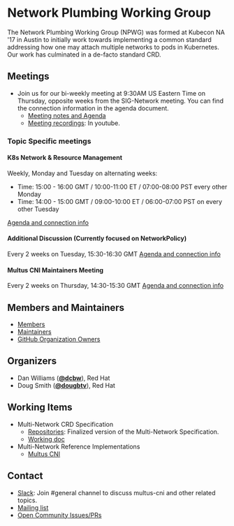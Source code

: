 # Network Plumbing Working Group

The Network Plumbing Working Group (NPWG) was formed at Kubecon NA '17 in Austin to initially work towards implementing 
a common standard addressing how one may attach multiple networks to pods in Kubernetes. Our work has culminated in a 
de-facto standard CRD.

## Meetings

* Join us for our bi-weekly meeting at 9:30AM US Eastern Time on Thursday, opposite weeks from the SIG-Network meeting. You can find the connection information in the agenda document.
  * [Meeting notes and Agenda](https://docs.google.com/document/d/1oE93V3SgOGWJ4O1zeD1UmpeToa0ZiiO6LqRAmZBPFWM/edit)
  * [Meeting recordings](https://www.youtube.com/results?sp=CAI%253D&search_query=network+plumbing+wg): In youtube.

### Topic Specific meetings

#### K8s Network & Resource Management

Weekly, Monday and Tuesday on alternating weeks:

- Time: 15:00 - 16:00 GMT / 10:00-11:00 ET /  07:00-08:00 PST  every other Monday
- Time: 14:00 - 15:00 GMT / 09:00-10:00 ET /  06:00-07:00 PST on every other Tuesday

[Agenda and connection info](https://docs.google.com/document/d/1sJQMHbxZdeYJPgAWK1aSt6yzZ4K_8es7woVIrwinVwI/edit#)

#### Additional Discussion (Currently focused on NetworkPolicy)

Every 2 weeks on Tuesday, 15:30-16:30 GMT
[Agenda and connection info](https://www.google.com/url?q=https://docs.google.com/document/d/129FUXBHvKMOVwsvjgYzZX4CorsN_uJwHTdo8DXs1Tpk/edit%23&sa=D&source=calendar&ust=1607275227216000&usg=AOvVaw1FEnxaPipTtJRA0Db_m-OE)

#### Multus CNI Maintainers Meeting

Every 2 weeks on Thursday, 14:30-15:30 GMT
[Agenda and connection info](https://www.google.com/url?q=https://docs.google.com/document/d/17-vkuoObBFBb6feXNA7tjTaKr-rs8ea0VTnqvlEdCv8/edit%23&sa=D&source=calendar&ust=1607275227216000&usg=AOvVaw39f1xzq2JtmpQUf5KEaZ5d)

## Members and Maintainers

* [Members](MEMBERS.md)
* [Maintainers](MAINTAINERS.md)
* [GitHub Organization Owners](OWNERS.md)

## Organizers

* Dan Williams (**[@dcbw](https://github.com/dcbw)**), Red Hat
* Doug Smith (**[@dougbtv](https://github.com/dougbtv)**), Red Hat

## Working Items

* Multi-Network CRD Specification
  * [Repositories](https://github.com/k8snetworkplumbingwg/multi-net-spec): Finalized version of the Multi-Network Specification.
  * [Working doc](https://docs.google.com/document/d/1Ny03h6IDVy_e_vmElOqR7UdTPAG_RNydhVE1Kx54kFQ/edit)
* Multi-Network Reference Implementations
  * [Multus CNI](http://multus-cni.io)

## Contact

* [Slack](https://join.slack.com/t/npwg-team/shared_invite/zt-1u2vmsn2b-tKdOokdPY73zn9B32JoAOg): Join #general channel to discuss multus-cni and other related topics.
* [Mailing list](https://groups.google.com/forum/#!forum/network-plumbing-working-group)
* [Open Community Issues/PRs](https://github.com/k8snetworkplumbingwg/community/issues)
